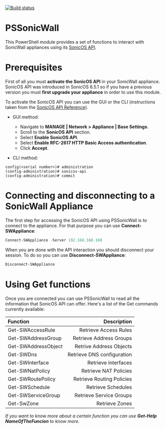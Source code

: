 [![Build status](https://ci.appveyor.com/api/projects/status/5paqak573ldilsft/branch/master?svg=true)](https://ci.appveyor.com/project/Marc42453/pssonicwall/branch/master)
# PSSonicWall

This PowerShell module provides a set of functions to interact with SonicWall appliances using its [SonicOS API](https://www.sonicwall.com/en-us/support/technical-documentation/sonicos-6-5-1-api-reference).

# Prerequisites

First of all you must **activate the SonicOS API** in your SonicWall appliance. SonicOS API was introduced in SonicOS 6.5.1 so if you have a previous version you must **first upgrade your appliance** in order to use this module.

To activate the SonicOS API you can use the GUI or the CLI (instructions taken from the [SonicOS API Reference](https://www.sonicwall.com/SonicWall.com/files/fb/fb551d7e-05cf-4613-a154-2131271ccadb.pdf)).

- GUI method:
    - Navigate to **MANAGE | Network > Appliance | Base Settings**.
    - Scroll to the **SonicOS API** section.
    - Select **Enable SonicOS API**.
    - Select **Enable RFC-2617 HTTP Basic Access authentication**.
    - Click **Accept**.

- CLI method:
```
config(<serial number>)# administration
(config-administration)# sonicos-api
(config-administration)# commit
```

# Connecting and disconnecting to a SonicWall Appliance

The first step for accessing the SonicOS API using PSSonicWall is to connect to the appliance. For that purpose you can use **Connect-SWAppliance**:
```powershell
Connect-SWAppliance -Server 192.168.168.168
```

When you are done with the API interaction you should disconnect your session. To do so you can use **Disconnect-SWAppliance**:
```powershell
Disconnect-SWAppliance
```

# Using Get functions

Once you are connected you can use PSSonicWall to read all the information that SonicOS API can offer. Here's a list of the Get commands currently available:

  
| Function            | Description                |
| :------------------ | -------------------------: |
| Get-SWAccessRule    | Retrieve Access Rules      |
| Get-SWAddressGroup  | Retrieve Address Groups    |
| Get-SWAddressObject | Retrive Address Objects    |
| Get-SWDns           | Retrieve DNS configuration |
| Get-SWInterface     | Retrieve interfaces        |
| Get-SWNatPolicy     | Retrieve NAT Policies      |
| Get-SWRoutePolicy   | Retrieve Routing Policies  |
| Get-SWSchedule      | Retrieve Schedules         |
| Get-SWServiceGroup  | Retrieve Service Groups    |
| Get-SwZone          | Retrieve Zones             |

*If you want to know more about a certain function you can use **Get-Help NameOfTheFuncion** to know more.*
